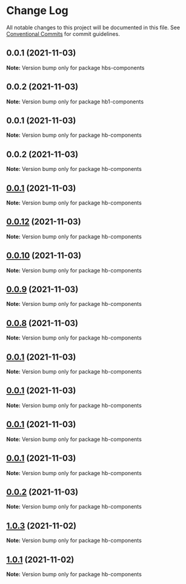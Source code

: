 # Change Log

All notable changes to this project will be documented in this file.
See [Conventional Commits](https://conventionalcommits.org) for commit guidelines.

## 0.0.1 (2021-11-03)

**Note:** Version bump only for package hbs-components





## 0.0.2 (2021-11-03)

**Note:** Version bump only for package hb1-components





## 0.0.1 (2021-11-03)

**Note:** Version bump only for package hb-components





## 0.0.2 (2021-11-03)

**Note:** Version bump only for package hb-components





## [0.0.1](https://github.com/hyw521/lernaComponents/compare/hb-components@1.0.3...hb-components@0.0.1) (2021-11-03)

**Note:** Version bump only for package hb-components





## [0.0.12](https://github.com/hyw521/lernaComponents/compare/hb-components@0.0.10...hb-components@0.0.12) (2021-11-03)

**Note:** Version bump only for package hb-components





## [0.0.10](https://github.com/hyw521/lernaComponents/compare/hb-components@0.0.9...hb-components@0.0.10) (2021-11-03)

**Note:** Version bump only for package hb-components





## [0.0.9](https://github.com/hyw521/lernaComponents/compare/hb-components@0.0.8...hb-components@0.0.9) (2021-11-03)

**Note:** Version bump only for package hb-components





## [0.0.8](https://github.com/hyw521/lernaComponents/compare/hb-components@0.0.1...hb-components@0.0.8) (2021-11-03)

**Note:** Version bump only for package hb-components





## [0.0.1](https://github.com/hyw521/lernaComponents/compare/hb-components@0.0.1...hb-components@0.0.1) (2021-11-03)

**Note:** Version bump only for package hb-components





## [0.0.1](https://github.com/hyw521/lernaComponents/compare/hb-components@0.0.1...hb-components@0.0.1) (2021-11-03)

**Note:** Version bump only for package hb-components





## [0.0.1](https://github.com/hyw521/lernaComponents/compare/hb-components@0.0.1...hb-components@0.0.1) (2021-11-03)

**Note:** Version bump only for package hb-components





## [0.0.1](https://github.com/hyw521/lernaComponents/compare/hb-components@0.0.2...hb-components@0.0.1) (2021-11-03)

**Note:** Version bump only for package hb-components





## [0.0.2](https://github.com/hyw521/lernaComponents/compare/hb-components@1.0.3...hb-components@0.0.2) (2021-11-03)

**Note:** Version bump only for package hb-components





## [1.0.3](https://github.com/hyw521/lernaComponents/compare/hb-components@1.0.1...hb-components@1.0.3) (2021-11-02)

**Note:** Version bump only for package hb-components





## [1.0.1](https://github.com/hyw521/lernaComponents/compare/hb-components@1.0.1...hb-components@1.0.1) (2021-11-02)

**Note:** Version bump only for package hb-components
